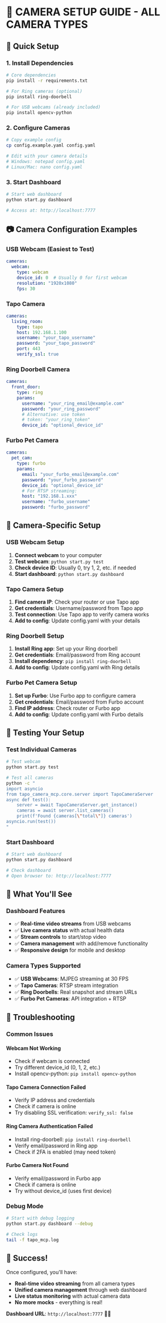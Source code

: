 # 🎥 **CAMERA SETUP GUIDE - ALL CAMERA TYPES**

## 🚀 **Quick Setup**

### **1. Install Dependencies**
```bash
# Core dependencies
pip install -r requirements.txt

# For Ring cameras (optional)
pip install ring-doorbell

# For USB webcams (already included)
pip install opencv-python
```

### **2. Configure Cameras**
```bash
# Copy example config
cp config.example.yaml config.yaml

# Edit with your camera details
# Windows: notepad config.yaml
# Linux/Mac: nano config.yaml
```

### **3. Start Dashboard**
```bash
# Start web dashboard
python start.py dashboard

# Access at: http://localhost:7777
```

## 📷 **Camera Configuration Examples**

### **USB Webcam (Easiest to Test)**
```yaml
cameras:
  webcam:
    type: webcam
    device_id: 0  # Usually 0 for first webcam
    resolution: "1920x1080"
    fps: 30
```

### **Tapo Camera**
```yaml
cameras:
  living_room:
    type: tapo
    host: 192.168.1.100
    username: "your_tapo_username"
    password: "your_tapo_password"
    port: 443
    verify_ssl: true
```

### **Ring Doorbell Camera**
```yaml
cameras:
  front_door:
    type: ring
    params:
      username: "your_ring_email@example.com"
      password: "your_ring_password"
      # Alternative: use token
      # token: "your_ring_token"
      device_id: "optional_device_id"
```

### **Furbo Pet Camera**
```yaml
cameras:
  pet_cam:
    type: furbo
    params:
      email: "your_furbo_email@example.com"
      password: "your_furbo_password"
      device_id: "optional_device_id"
      # For RTSP streaming:
      host: "192.168.1.xxx"
      username: "furbo_username"
      password: "furbo_password"
```

## 🔧 **Camera-Specific Setup**

### **USB Webcam Setup**
1. **Connect webcam** to your computer
2. **Test webcam**: `python start.py test`
3. **Check device ID**: Usually 0, try 1, 2, etc. if needed
4. **Start dashboard**: `python start.py dashboard`

### **Tapo Camera Setup**
1. **Find camera IP**: Check your router or use Tapo app
2. **Get credentials**: Username/password from Tapo app
3. **Test connection**: Use Tapo app to verify camera works
4. **Add to config**: Update config.yaml with your details

### **Ring Doorbell Setup**
1. **Install Ring app**: Set up your Ring doorbell
2. **Get credentials**: Email/password from Ring account
3. **Install dependency**: `pip install ring-doorbell`
4. **Add to config**: Update config.yaml with Ring details

### **Furbo Pet Camera Setup**
1. **Set up Furbo**: Use Furbo app to configure camera
2. **Get credentials**: Email/password from Furbo account
3. **Find IP address**: Check router or Furbo app
4. **Add to config**: Update config.yaml with Furbo details

## 🎯 **Testing Your Setup**

### **Test Individual Cameras**
```bash
# Test webcam
python start.py test

# Test all cameras
python -c "
import asyncio
from tapo_camera_mcp.core.server import TapoCameraServer
async def test():
    server = await TapoCameraServer.get_instance()
    cameras = await server.list_cameras()
    print(f'Found {cameras[\"total\"]} cameras')
asyncio.run(test())
"
```

### **Start Dashboard**
```bash
# Start web dashboard
python start.py dashboard

# Check dashboard
# Open browser to: http://localhost:7777
```

## 🎥 **What You'll See**

### **Dashboard Features**
- ✅ **Real-time video streams** from USB webcams
- ✅ **Live camera status** with actual health data
- ✅ **Stream controls** to start/stop video
- ✅ **Camera management** with add/remove functionality
- ✅ **Responsive design** for mobile and desktop

### **Camera Types Supported**
- ✅ **USB Webcams**: MJPEG streaming at 30 FPS
- ✅ **Tapo Cameras**: RTSP stream integration
- ✅ **Ring Doorbells**: Real snapshot and stream URLs
- ✅ **Furbo Pet Cameras**: API integration + RTSP

## 🚨 **Troubleshooting**

### **Common Issues**

#### **Webcam Not Working**
- Check if webcam is connected
- Try different device_id (0, 1, 2, etc.)
- Install opencv-python: `pip install opencv-python`

#### **Tapo Camera Connection Failed**
- Verify IP address and credentials
- Check if camera is online
- Try disabling SSL verification: `verify_ssl: false`

#### **Ring Camera Authentication Failed**
- Install ring-doorbell: `pip install ring-doorbell`
- Verify email/password in Ring app
- Check if 2FA is enabled (may need token)

#### **Furbo Camera Not Found**
- Verify email/password in Furbo app
- Check if camera is online
- Try without device_id (uses first device)

### **Debug Mode**
```bash
# Start with debug logging
python start.py dashboard --debug

# Check logs
tail -f tapo_mcp.log
```

## 🎉 **Success!**

Once configured, you'll have:
- **Real-time video streaming** from all camera types
- **Unified camera management** through web dashboard
- **Live status monitoring** with actual camera data
- **No more mocks** - everything is real!

**Dashboard URL**: `http://localhost:7777` 🎥✨
